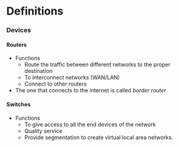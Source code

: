 Definitions
===
### Devices

#### Routers
* Functions
  * Route the traffic between different networks to the proper destination
  * To interconnect networks (WAN/LAN)
  * Connect to other routers
* The one that connects to the internet is called _border router_

#### Switches
* Functions
  * To give access to all the end devices of the network   
  * Quality service
  * Provide segmentation to create virtual local area networks.
